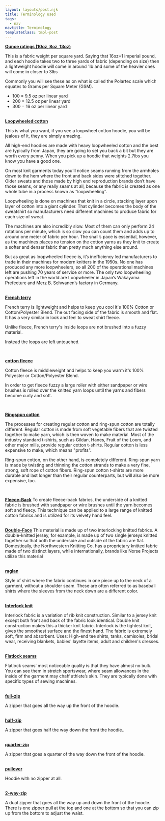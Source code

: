```yaml
---
layout: layouts/post.njk
title: Terminology used 
tags:
  - nav
navtitle: Terminology
templateClass: tmpl-post
---
```


<div class='col'><a href="/tags/" class='tags' size='16'><strong>Ounce ratings (10oz, 8oz, 13oz)</strong></a>
<p>This is a fabric weight per square yard. Saying that 16oz=1 imperial pound, and each hoodie takes two to three yards of fabric (depending on size) then a lightweight hoodie will come in around 1lb and some of the heavier ones will come in closer to 3lbs

Commonly you will see these as on what is called the Polartec scale which equates to Grams per Square Meter (GSM).   

* 100 = 9.5 oz per linear yard
* 200 = 12.5 oz per linear yard
* 300 = 16 oz per linear yard

</p></div><br>

<div class='col'><a href="/tags/loopwheeled.cotton" class='tags' size='16'><strong>Loopwheeled cotton</strong></a>
<p>
This is what you want, if you see a loopwheel cotton hoodie, you will be jealous of it, they are simply amazing. 

All high-end hoodies are made with heavy loopwheeled cotton and the best are typically from Japan, they are going to set you back a bit but they are worth every penny. When you pick up a hoodie that weights 2.7lbs you know you have a good one.

On most knit garments today you’ll notice seams running from the armholes down to the hem where the front and back sides were stitched together. Older sweats and those made by high end reproduction brands don’t have those seams, or any really seams at all, because the fabric is created as one whole tube in a process known as “loopwheeling”.

Loopwheeling is done on machines that knit in a circle, stacking layer upon layer of cotton into a giant cylinder. That cylinder becomes the body of the sweatshirt so manufacturers need different machines to produce fabric for each size of sweat.

The machines are also incredibly slow. Most of them can only perform 24 rotations per minute, which is so slow you can count them and adds up to around one meter of fabric per hour. The snail’s pace is essential, however, as the machines places no tension on the cotton yarns as they knit to create a softer and denser fabric than pretty much anything else around.

But as great as loopwheeled fleece is, it’s inefficiency led manufacturers to trade in their machines for modern knitters in the 1950s. No one has produced any more loopwheelers, so all 200 of the operational machines left are pushing 70 years of service or more. The only two loopwheeling operations left in the world are Loopwheeler in Japan’s Wakayama Prefecture and Merz B. Schwanen’s factory in Germany.
</p>
</div><br>

<div class='col'><a href="/tags/" class='tags' size='16'><strong>French terry</strong></a>
<p>French terry is lightweight and helps to keep you cool it's 100% Cotton or Cotton/Polyester Blend. The out facing side of the fabric is smooth and flat. It has a very similar in look and feel to sweat shirt fleece.

Unlike fleece, French terry's inside loops are not brushed into a fuzzy material.

Instead the loops are left untouched.</p></div><br>

<div class='col'><a href="/tags/" class='tags' size='16'><strong>cotton fleece</strong></a>
<p>Cotton fleece is middleweight and helps to keep you warm it's 100% Polyester or Cotton/Polyester Blend. 

In order to get fleece fuzzy a large roller with either sandpaper or wire brushes is rolled over the knitted yarn loops until the yarns and fibers become curly and soft.</p></div><br>


<div class='col'><a href="/tags/" class='tags' size='16'><strong>Ringspun cotton</strong></a>
<p>The processes for creating regular cotton and ring-spun cotton are totally different. Regular cotton is made from soft vegetable fibers that are twisted together to make yarn, which is then woven to make material. Most of the industry standard t-shirts, such as Gildan, Hanes, Fruit of the Loom, and other major mills, provide regular cotton t-shirts. Regular cotton is less expensive to make, which means "profits".

Ring-spun cotton, on the other hand, is completely different. Ring-spun yarn is made by twisting and thinning the cotton strands to make a very fine, strong, soft rope of cotton fibers. Ring-spun cotton t-shirts are more durable and last longer than their regular counterparts, but will also be more expensive, too.</p></div><br>

<div class='col'><a href="/tags/" class='tags' size='16'><strong>Fleece-Back</strong></a>
To create fleece-back fabrics, the underside of a knitted fabric is brushed with sandpaper or wire brushes until the yarn becomes soft and fleecy. This technique can be applied to a large range of knitted cotton fabrics and is utilized for its velvety hand feel.</p></div><br>

<div class='col'><a href="/tags/" class='tags' size='16'><strong>Double-Face</strong></a>
This material is made up of two interlocking knitted fabrics. A double-knitted jersey, for example, is made up of two single jerseys knitted together so that both the underside and outside of the fabric are flat. Domestically, the Northwestern Knitting Co. has a proprietary knitted fabric made of two distinct layers, while internationally, brands like Norse Projects utilize this material</p></div><br>


<div class='col'><a href="/tags/" class='tags' size='16'><strong>raglan</strong></a>
<p>Style of shirt where the fabric continues in one piece up to the neck of a garment, without a shoulder seam. These are often referred to as baseball shirts where the sleeves from the neck down are a different color.</p></div><br>

<div class='col'><a href="/tags/" class='tags' size='16'><strong>Interlock knit</strong></a>
<p>
Interlock fabric is a variation of rib knit construction. Similar to a jersey knit except both front and back of the fabric look identical. Double knit construction makes this a thicker knit fabric. Interlock is the tightest knit, gives the smoothest surface and the finest hand. The fabric is extremely soft, firm and absorbent. Uses:  High-end tee shirts, tanks, camisoles, bridal wear, receiving blankets, babies' layette items, adult and children's dresses.</p></div><br>

<div class='col'><a href="/tags/" class='tags' size='16'><strong>Flatlock seams</strong></a>
<p>Flatlock seams’ most noticeable quality is that they have almost no bulk. You can see them in stretch sportswear, where seam allowances in the inside of the garment may chaff athlete’s skin. They are typically done with specific types of sewing machines.</p></div><br>

<div class='col'><a href="/tags/" class='tags' size='16'><strong>full-zip</strong></a><p>A zipper that goes all the way up the front of the hoodie.</p></div><br>


<div class='col'><a href="/tags/" class='tags' size='16'><strong>half-zip</strong></a><p>A zipper that goes half the way down the front the hoodie..</p></div><br>

<div class='col'><a href="/tags/" class='tags' size='16'><strong>quarter-zip</strong></a><p>A zipper that goes a quarter of the way down the front of the hoodie.</p></div><br>

<div class='col'><a href="/tags/" class='tags' size='16'><strong>pullover</strong></a><p>Hoodie with no zipper at all.</p></div><br>

<div class='col'><a href="/tags/" class='tags' size='16'><strong>2-way-zip</strong></a><p>A dual zipper that goes all the way up and down the front of the hoodie. There is one zipper pull at the top and one at the bottom so that you can zip up from the bottom to adjust the waist.</p></div><br>




